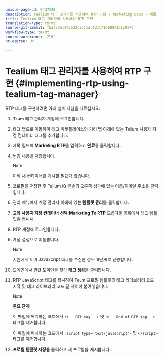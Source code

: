 ```yaml
---
unique-page-id: 9437340
description: Tealium 태그 관리자를 사용하여 RTP 구현 - Marketing Docs - 제품 설명서
title: Tealium 태그 관리자를 사용하여 RTP 구현
translation-type: tm+mt
source-git-commit: fbaf57ec4f3532c2d71acf23171d60873b1c997c
workflow-type: tm+mt
source-wordcount: '219'
ht-degree: 0%

---
```



# Tealium 태그 관리자를 사용하여 RTP 구현 {#implementing-rtp-using-tealium-tag-manager}

RTP 태그를 구현하려면 아래 설치 지침을 따르십시오.

1. Teum 태그 관리자 계정에 로그인합니다.

1. 태그 탭으로 이동하여 태그 마켓플레이스의 기타 탭 아래에 있는 Telium 사용자 지정 컨테이너 태그를 추가합니다.

1. 제목 필드에 **Marketing RTP**&#x200B;를 입력하고 **완료**&#x200B;를 클릭합니다.

1. 변경 내용을 저장합니다.

   >[!NOTE]
   >
   >아직 새 컨테이너를 게시할 필요가 없습니다.

1. 프로필을 저장한 후 Telium iQ 콘솔의 오른쪽 상단에 있는 이름/이메일 주소를 클릭합니다.

1. 관리 메뉴에서 계정 관리자 아래에 있는 **템플릿 관리**&#x200B;를 클릭합니다.

1. **교육 사용자 지정 컨테이너 선택:Marketing To RTP** 드롭다운 목록에서 태그 템플릿을 엽니다.

1. RTP 계정에 로그인합니다.

1. 계정 설정으로 이동합니다.

   >[!NOTE]
   >
   >지원에서 이미 JavaScript 태그를 수신한 경우 11단계로 진행합니다.

1. 도메인에서 관련 도메인을 찾아 **태그 생성**&#x200B;을 클릭합니다.

1. RTP JavaScript 태그를 복사하여 Teum 프로필 템플릿의 태그 라이브러리 코드 시작 및 태그 라이브러리 코드 끝 사이에 붙여넣습니다.

   >[!NOTE]
   >
   >**중요 단계**
   >
   >이 파일에 배치하는 코드에서 `<!-- RTP tag -->` 및 `<!-- End of RTP tag -->` 태그를 제거합니다.
   >
   >이 파일에 배치하는 코드에서 `<script type='text/javascript'>` 및 `</script>` 태그를 제거합니다.

1. **프로필 템플릿 저장을** 클릭하고 새 프로필을 게시합니다.
